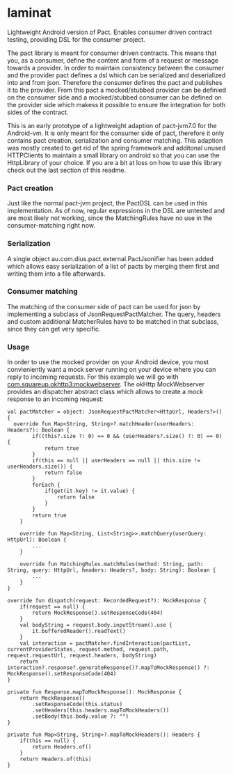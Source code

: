 # laminat
Lightweight Android version of Pact. Enables consumer driven contract testing, providing DSL for the consumer project.

The pact library is meant for consumer driven contracts. This means that you, as a consumer, define the content and form of a request or message towards a provider.
In order to maintain consistency between the consumer and the provider pact defines a dsl which can be serialized and deserialized into and from json.
Therefore the consumer defines the pact and publishes it to the provider.
From this pact a mocked/stubbed provider can be definied on the consumer side and a mocked/stubbed consumer can be defined on the provider side which makess it possible to ensure the integration for both sides of the contract.

This is an early prototype of a lightweight adaption of pact-jvm7.0 for the Android-vm. It is only meant for the consumer side of pact,
therefore it only contains pact creation, serialization and consumer matching. This adaption was mostly created to get rid of the spring framework and additonal unused HTTPClients to maintain a small library on android so that you can use the HttpLibrary of your choice.
If you are a bit at loss on how to use this library check out the last section of this readme.

### Pact creation
Just like the normal pact-jvm project, the PactDSL can be used in this implementation.
As of now, regular expressions in the DSL are untested and are most likely not working, since the MatchingRules have no use in the consumer-matching right now.

### Serialization
A single object au.com.dius.pact.external.PactJsonifier has been added which allows easy serialization of a list of pacts by merging them first and writing them into a file afterwards.

### Consumer matching
The matching of the consumer side of pact can be used for json by implementing a subclass of JsonRequestPactMatcher.
The query, headers and custom additional MatcherRules have to be matched in that subclass, since they can get very specific.

### Usage
In order to use the mocked provider on your Android device, you most convieniently want a mock server running on your device where you can reply to incoming requests.
For this example we will go with [com.squareup.okhttp3:mockwebserver](https://github.com/square/okhttp).
The okHttp MockWebserver provides an dispatcher abstract class which allows to create a mock response to an incoming request:
```
val pactMatcher = object: JsonRequestPactMatcher<HttpUrl, Headers?>() {
  override fun Map<String, String>?.matchHeader(userHeaders: Headers?): Boolean {
        if((this?.size ?: 0) == 0 && (userHeaders?.size() ?: 0) == 0) {
            return true
        }
        if(this == null || userHeaders == null || this.size != userHeaders.size()) {
            return false
        }
        forEach {
            if(get(it.key) != it.value) {
                return false
            }
        }
        return true
    }

    override fun Map<String, List<String>>.matchQuery(userQuery: HttpUrl): Boolean {
        ...
    }

    override fun MatchingRules.matchRules(method: String, path: String, query: HttpUrl, headers: Headers?, body: String): Boolean {
        ...
    }
}

override fun dispatch(request: RecordedRequest?): MockResponse {
    if(request == null) {
        return MockResponse().setResponseCode(404)
    }
    val bodyString = request.body.inputStream().use {
        it.bufferedReader().readText()
    }
    val interaction = pactMatcher.findInteraction(pactList, currentProviderStates, request.method, request.path, request.requestUrl, request.headers, bodyString)
    return interaction?.response?.generateResponse()?.mapToMockResponse() ?: MockResponse().setResponseCode(404)
}

private fun Response.mapToMockResponse(): MockResponse {
    return MockResponse()
        .setResponseCode(this.status)
        .setHeaders(this.headers.mapToMockHeaders())
        .setBody(this.body.value ?: "")
}

private fun Map<String, String>?.mapToMockHeaders(): Headers {
    if(this == null) {
        return Headers.of()
    }
    return Headers.of(this)
}
```
